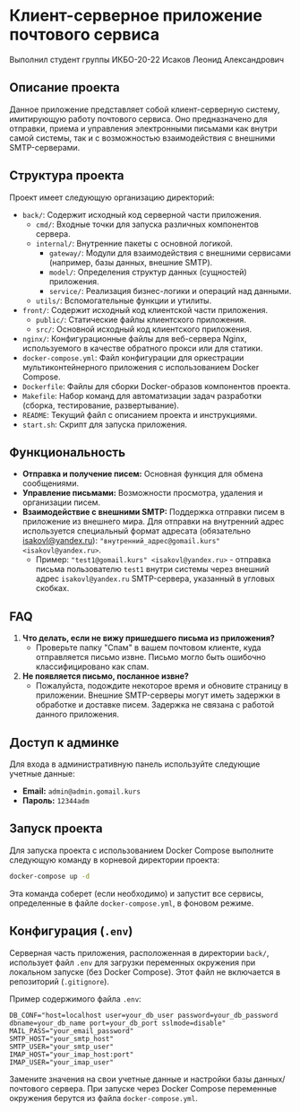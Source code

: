 # Клиент-серверное приложение почтового сервиса

Выполнил студент группы ИКБО-20-22
Исаков Леонид Александрович

## Описание проекта

Данное приложение представляет собой клиент-серверную систему, имитирующую работу почтового сервиса. Оно предназначено для отправки, приема и управления электронными письмами как внутри самой системы, так и с возможностью взаимодействия с внешними SMTP-серверами.

## Структура проекта

Проект имеет следующую организацию директорий:

*   `back/`: Содержит исходный код серверной части приложения.
    *   `cmd/`: Входные точки для запуска различных компонентов сервера.
    *   `internal/`: Внутренние пакеты с основной логикой.
        *   `gateway/`: Модули для взаимодействия с внешними сервисами (например, базы данных, внешние SMTP).
        *   `model/`: Определения структур данных (сущностей) приложения.
        *   `service/`: Реализация бизнес-логики и операций над данными.
    *   `utils/`: Вспомогательные функции и утилиты.
*   `front/`: Содержит исходный код клиентской части приложения.
    *   `public/`: Статические файлы клиентского приложения.
    *   `src/`: Основной исходный код клиентского приложения.
*   `nginx/`: Конфигурационные файлы для веб-сервера Nginx, используемого в качестве обратного прокси или для статики.
*   `docker-compose.yml`: Файл конфигурации для оркестрации мультиконтейнерного приложения с использованием Docker Compose.
*   `Dockerfile`: Файлы для сборки Docker-образов компонентов проекта.
*   `Makefile`: Набор команд для автоматизации задач разработки (сборка, тестирование, развертывание).
*   `README`: Текущий файл с описанием проекта и инструкциями.
*   `start.sh`: Скрипт для запуска приложения.

## Функциональность

*   **Отправка и получение писем:** Основная функция для обмена сообщениями.
*   **Управление письмами:** Возможности просмотра, удаления и организации писем.
*   **Взаимодействие с внешними SMTP:** Поддержка отправки писем в приложение из внешнего мира. Для отправки на внутренний адрес используется специальный формат адресата (обязательно isakovl@yandex.ru): `"внутренний_адрес@gomail.kurs" <isakovl@yandex.ru>`.
    *   Пример: `"test1@gomail.kurs" <isakovl@yandex.ru>` - отправка письма пользователю `test1` внутри системы через внешний адрес `isakovl@yandex.ru` SMTP-сервера, указанный в угловых скобках.

## FAQ

1.  **Что делать, если не вижу пришедшего письма из приложения?**
    *   Проверьте папку "Спам" в вашем почтовом клиенте, куда отправляется письмо извне. Письмо могло быть ошибочно классифицировано как спам.
2.  **Не появляется письмо, посланное извне?**
    *   Пожалуйста, подождите некоторое время и обновите страницу в приложении. Внешние SMTP-серверы могут иметь задержки в обработке и доставке писем. Задержка не связана с работой данного приложения.

## Доступ к админке

Для входа в административную панель используйте следующие учетные данные:

*   **Email:** `admin@admin.gomail.kurs`
*   **Пароль:** `12344adm`

## Запуск проекта

Для запуска проекта с использованием Docker Compose выполните следующую команду в корневой директории проекта:

```bash
docker-compose up -d
```

Эта команда соберет (если необходимо) и запустит все сервисы, определенные в файле `docker-compose.yml`, в фоновом режиме.

## Конфигурация (`.env`)

Серверная часть приложения, расположенная в директории `back/`, использует файл `.env` для загрузки переменных окружения при локальном запуске (без Docker Compose). Этот файл не включается в репозиторий (`.gitignore`).

Пример содержимого файла `.env`:

```dotenv
DB_CONF="host=localhost user=your_db_user password=your_db_password dbname=your_db_name port=your_db_port sslmode=disable"
MAIL_PASS="your_email_password"
SMTP_HOST="your_smtp_host"
SMTP_USER="your_smtp_user"
IMAP_HOST="your_imap_host:port"
IMAP_USER="your_imap_user"
```

Замените значения на свои учетные данные и настройки базы данных/почтового сервера. При запуске через Docker Compose переменные окружения берутся из файла `docker-compose.yml`.
